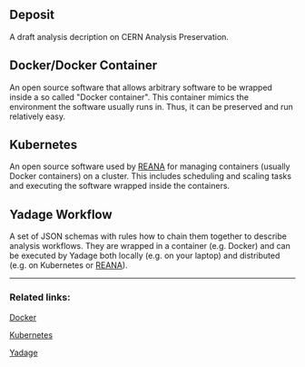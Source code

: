 ## Deposit

 A draft analysis decription on CERN Analysis Preservation.

 ## Docker/Docker Container

 An open source software that allows arbitrary software to be wrapped inside a so called "Docker container". This container mimics the environment the software usually runs in. Thus, it can be preserved and run relatively easy.

 ## Kubernetes

 An open source software used by [REANA](./related-projects.md#reana) for managing containers (usually Docker containers) on a cluster. This includes scheduling and scaling tasks and executing the software wrapped inside the containers.

 ## Yadage Workflow

 A set of JSON schemas with rules how to chain them together to describe analysis workflows. They are wrapped in a container (e.g. Docker) and can be executed by Yadage both locally (e.g. on your laptop) and distributed (e.g. on Kubernetes or [REANA](./related-projects.md#reana)).

 ---

 ### Related links:

 [Docker](https://docs.docker.com/)

 [Kubernetes](https://kubernetes.io/)

 [Yadage](https://yadage.readthedocs.io/en/latest/)